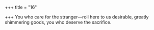 +++
title = "16"

+++
You who care for the stranger—roll here to us desirable, greatly  shimmering goods,
you who deserve the sacrifice.